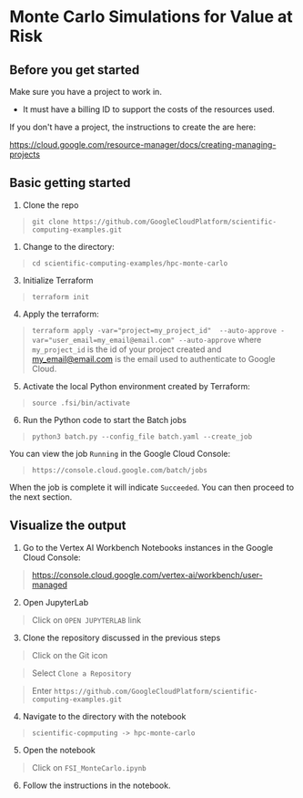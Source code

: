 # Monte Carlo Simulations for Value at Risk

## Before you get started
Make sure you have a project to work in.

* It must have a billing ID to support the costs of the resources used.

If you don't have a project, the instructions to create the are here:

https://cloud.google.com/resource-manager/docs/creating-managing-projects


## Basic getting started

1. Clone the repo
  > `git clone https://github.com/GoogleCloudPlatform/scientific-computing-examples.git`
1. Change to the directory: 
  > `cd scientific-computing-examples/hpc-monte-carlo`
3. Initialize Terraform
  > `terraform init`
4. Apply the terraform:
  > `terraform apply -var="project=my_project_id"  --auto-approve -var="user_email=my_email@email.com" --auto-approve`
  where `my_project_id` is the id of your project created and my_email@email.com is the email used to authenticate to Google Cloud.
5. Activate the local Python environment created by Terraform:
  > `source .fsi/bin/activate`
6. Run the Python code to start the Batch jobs
  > `python3 batch.py --config_file batch.yaml --create_job`


You can view the job `Running` in the Google Cloud Console:
  > `https://console.cloud.google.com/batch/jobs`

When the job is complete it will indicate `Succeeded`. You can then proceed to the next section.

## Visualize the output

1. Go to the Vertex AI Workbench Notebooks instances in the Google Cloud Console:
  > https://console.cloud.google.com/vertex-ai/workbench/user-managed
2. Open JupyterLab 
  > Click on `OPEN JUPYTERLAB` link
3. Clone the repository discussed in the previous steps
  > Click on the Git icon

  > Select `Clone a Repository`

  > Enter `https://github.com/GoogleCloudPlatform/scientific-computing-examples.git`

4. Navigate to the directory with the notebook
  > `scientific-copmputing -> hpc-monte-carlo`
5. Open the notebook
  > Click on `FSI_MonteCarlo.ipynb`

6. Follow the instructions in the notebook.

